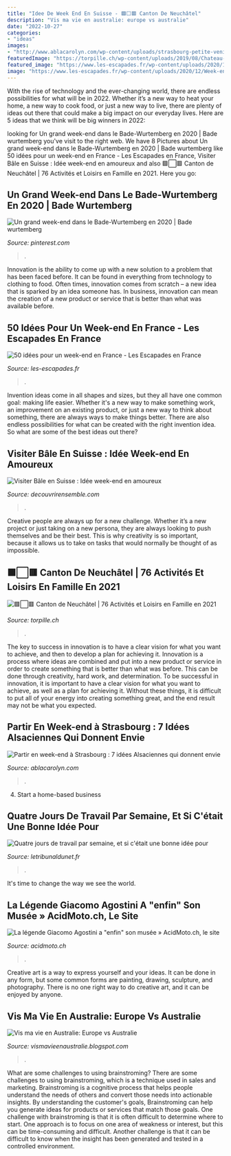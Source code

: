```yaml
---
title: "Idee De Week End En Suisse - 🟩⬜🟥 Canton De Neuchâtel"
description: "Vis ma vie en australie: europe vs australie"
date: "2022-10-27"
categories:
- "ideas"
images:
- "http://www.ablacarolyn.com/wp-content/uploads/strasbourg-petite-venise.jpg"
featuredImage: "https://torpille.ch/wp-content/uploads/2019/08/Chateau-de-Neuchâtel-1200x900.jpg"
featured_image: "https://www.les-escapades.fr/wp-content/uploads/2020/12/Week-ends-en-France-2-1160x680.png"
image: "https://www.les-escapades.fr/wp-content/uploads/2020/12/Week-ends-en-France-2-1160x680.png"
---
```



With the rise of technology and the ever-changing world, there are endless possibilities for what will be in 2022. Whether it’s a new way to heat your home, a new way to cook food, or just a new way to live, there are plenty of ideas out there that could make a big impact on our everyday lives. Here are 5 ideas that we think will be big winners in 2022: 

	

		
looking for Un grand week-end dans le Bade-Wurtemberg en 2020 | Bade wurtemberg you've visit to the right web. We have 8 Pictures about Un grand week-end dans le Bade-Wurtemberg en 2020 | Bade wurtemberg like 50 idées pour un week-end en France - Les Escapades en France, Visiter Bâle en Suisse : Idée week-end en amoureux and also 🟩⬜🟥 Canton de Neuchâtel | 76 Activités et Loisirs en Famille en 2021. Here you go:
		
    
## Un Grand Week-end Dans Le Bade-Wurtemberg En 2020 | Bade Wurtemberg

<img loading=lazy src="https://i.pinimg.com/originals/10/bb/05/10bb05bd5eb2f5cbc6e4d446713d49bd.png" onerror="this.onerror=null;this.src='https://tse2.mm.bing.net/th?id=OIP.I7cQS4L_BaHYq397tDdENgHaLH&amp;pid=15.1';" alt="Un grand week-end dans le Bade-Wurtemberg en 2020 | Bade wurtemberg">

_Source: pinterest.com_

>. 

	

Innovation is the ability to come up with a new solution to a problem that has been faced before. It can be found in everything from technology to clothing to food. Often times, innovation comes from scratch – a new idea that is sparked by an idea someone has. In business, innovation can mean the creation of a new product or service that is better than what was available before.

    
## 50 Idées Pour Un Week-end En France - Les Escapades En France

<img loading=lazy src="https://www.les-escapades.fr/wp-content/uploads/2020/12/Week-ends-en-France-2-1160x680.png" onerror="this.onerror=null;this.src='https://tse2.mm.bing.net/th?id=OIP.0_WjYMjOK9dCI7rtG4khYwHaEV&amp;pid=15.1';" alt="50 idées pour un week-end en France - Les Escapades en France">

_Source: les-escapades.fr_

>. 

	

Invention ideas come in all shapes and sizes, but they all have one common goal: making life easier. Whether it's a new way to make something work, an improvement on an existing product, or just a new way to think about something, there are always ways to make things better. There are also endless possibilities for what can be created with the right invention idea. So what are some of the best ideas out there?

    
## Visiter Bâle En Suisse : Idée Week-end En Amoureux

<img loading=lazy src="https://decouvrirensemble.com/wp-content/uploads/2019/08/visiter-bale-suisse-st-alban-week-end-en-amoureux-5-1024x670.jpg" onerror="this.onerror=null;this.src='https://tse2.mm.bing.net/th?id=OIP.3zWmyPYep_lSnF_c_C9GlwHaE2&amp;pid=15.1';" alt="Visiter Bâle en Suisse : Idée week-end en amoureux">

_Source: decouvrirensemble.com_

>. 

	

Creative people are always up for a new challenge. Whether it’s a new project or just taking on a new persona, they are always looking to push themselves and be their best. This is why creativity is so important, because it allows us to take on tasks that would normally be thought of as impossible.

    
## 🟩⬜🟥 Canton De Neuchâtel | 76 Activités Et Loisirs En Famille En 2021

<img loading=lazy src="https://torpille.ch/wp-content/uploads/2019/08/Chateau-de-Neuchâtel-1200x900.jpg" onerror="this.onerror=null;this.src='https://tse3.mm.bing.net/th?id=OIP.m-0LQWzZpykvm7Yk-UrndgHaFj&amp;pid=15.1';" alt="🟩⬜🟥 Canton de Neuchâtel | 76 Activités et Loisirs en Famille en 2021">

_Source: torpille.ch_

>. 

	

The key to success in innovation is to have a clear vision for what you want to achieve, and then to develop a plan for achieving it.
Innovation is a process where ideas are combined and put into a new product or service in order to create something that is better than what was before. This can be done through creativity, hard work, and determination. To be successful in innovation, it is important to have a clear vision for what you want to achieve, as well as a plan for achieving it. Without these things, it is difficult to put all of your energy into creating something great, and the end result may not be what you expected.

    
## Partir En Week-end à Strasbourg : 7 Idées Alsaciennes Qui Donnent Envie

<img loading=lazy src="http://www.ablacarolyn.com/wp-content/uploads/strasbourg-petite-venise.jpg" onerror="this.onerror=null;this.src='https://tse2.mm.bing.net/th?id=OIP.LQjsEgWGWavYY7VITNa53gHaFO&amp;pid=15.1';" alt="Partir en week-end à Strasbourg : 7 idées Alsaciennes qui donnent envie">

_Source: ablacarolyn.com_

>. 

	

4. Start a home-based business

    
## Quatre Jours De Travail Par Semaine, Et Si C&#039;était Une Bonne Idée Pour

<img loading=lazy src="https://www.letribunaldunet.fr/wp-content/uploads/2019/05/1-travail-bureau.jpg" onerror="this.onerror=null;this.src='https://tse4.mm.bing.net/th?id=OIP.1LVNTYVShFLGhhTaS89YHAAAAA&amp;pid=15.1';" alt="Quatre jours de travail par semaine, et si c&#039;était une bonne idée pour">

_Source: letribunaldunet.fr_

>. 

	

It's time to change the way we see the world.

    
## La Légende Giacomo Agostini A &quot;enfin&quot; Son Musée » AcidMoto.ch, Le Site

<img loading=lazy src="https://acidmoto.ch/cms/sites/default/files/_tz60129.jpg?itok=6osRqrGb" onerror="this.onerror=null;this.src='https://tse4.mm.bing.net/th?id=OIP.brAeYc8yr6NBmmb5wYpMFAHaE7&amp;pid=15.1';" alt="La légende Giacomo Agostini a &quot;enfin&quot; son musée » AcidMoto.ch, le site">

_Source: acidmoto.ch_

>. 

	

Creative art is a way to express yourself and your ideas. It can be done in any form, but some common forms are painting, drawing, sculpture, and photography. There is no one right way to do creative art, and it can be enjoyed by anyone.

    
## Vis Ma Vie En Australie: Europe Vs Australie

<img loading=lazy src="https://2.bp.blogspot.com/-743JvNQc9CE/U56UTMPSnlI/AAAAAAAAL1Q/Cc0ctWOT4mI/s1600/P6160001+-+Copie.JPG" onerror="this.onerror=null;this.src='https://tse2.mm.bing.net/th?id=OIP.ovB82WUmAEC7XJgQ9jDACgHaE-&amp;pid=15.1';" alt="Vis ma vie en Australie: Europe vs Australie">

_Source: vismavieenaustralie.blogspot.com_

>. 

	

What are some challenges to using brainstroming?
There are some challenges to using brainstroming, which is a technique used in sales and marketing. Brainstroming is a cognitive process that helps people understand the needs of others and convert those needs into actionable insights. By understanding the customer's goals, Brainstroming can help you generate ideas for products or services that match those goals.
One challenge with brainstroming is that it is often difficult to determine where to start. One approach is to focus on one area of weakness or interest, but this can be time-consuming and difficult. Another challenge is that it can be difficult to know when the insight has been generated and tested in a controlled environment.

